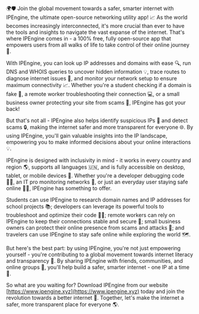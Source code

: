 🌍🛡️ Join the global movement towards a safer, smarter internet with IPEngine, the ultimate open-source networking utility app! 📈 As the world becomes increasingly interconnected, it's more crucial than ever to have the tools and insights to navigate the vast expanse of the internet. That's where IPEngine comes in - a 100% free, fully open-source app that empowers users from all walks of life to take control of their online journey 🚀.

With IPEngine, you can look up IP addresses and domains with ease 🔍, run DNS and WHOIS queries to uncover hidden information 💡, trace routes to diagnose internet issues 👀, and monitor your network setup to ensure maximum connectivity 📈. Whether you're a student checking if a domain is fake 🤔, a remote worker troubleshooting their connection 💻, or a small business owner protecting your site from scams 💸, IPEngine has got your back!

But that's not all - IPEngine also helps identify suspicious IPs 👺 and detect scams 🔒, making the internet safer and more transparent for everyone 🌐. By using IPEngine, you'll gain valuable insights into the IP landscape, empowering you to make informed decisions about your online interactions 💡.

IPEngine is designed with inclusivity in mind - it works in every country and region 🌎, supports all languages 🇺🇳, and is fully accessible on desktop, tablet, or mobile devices 📱. Whether you're a developer debugging code 👨‍💻, an IT pro monitoring networks 💼, or just an everyday user staying safe online 🕵️‍♀️, IPEngine has something to offer.

Students can use IPEngine to research domain names and IP addresses for school projects 📚; developers can leverage its powerful tools to troubleshoot and optimize their code 👨‍💻; remote workers can rely on IPEngine to keep their connections stable and secure 💼; small business owners can protect their online presence from scams and attacks 🏢; and travelers can use IPEngine to stay safe online while exploring the world 🗺️.

But here's the best part: by using IPEngine, you're not just empowering yourself - you're contributing to a global movement towards internet literacy and transparency 🌟. By sharing IPEngine with friends, communities, and online groups 👥, you'll help build a safer, smarter internet - one IP at a time 🔗.

So what are you waiting for? Download IPEngine from our website [https://www.ipengine.xyz](https://www.ipengine.xyz) today and join the revolution towards a better internet 🚀. Together, let's make the internet a safer, more transparent place for everyone 🌎.